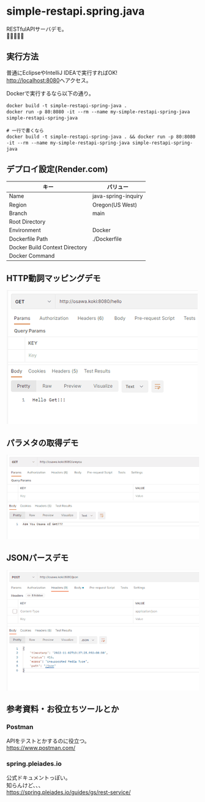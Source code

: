 # simple-restapi.spring.java

RESTfulAPIサーバデモ。  
🥺🥺🥺🥺🥺  

## 実行方法

普通にEclipseやIntelliJ IDEAで実行すればOK!  
<http://localhost:8080>へアクセス。  

Dockerで実行するなら以下の通り。  

```shell
docker build -t simple-restapi-spring-java .
docker run -p 80:8080 -it --rm --name my-simple-restapi-spring-java simple-restapi-spring-java

# 一行で書くなら
docker build -t simple-restapi-spring-java . && docker run -p 80:8080 -it --rm --name my-simple-restapi-spring-java simple-restapi-spring-java
```

## デプロイ設定(Render.com)

| キー | バリュー |
| ---- | ---- |
| Name | java-spring-inquiry |
| Region | Oregon(US West) |
| Branch | main |
| Root Directory |  |
| Environment | Docker |
| Dockerfile Path | ./Dockerfile |
| Docker Build Context Directory |  |
| Docker Command |  |

## HTTP動詞マッピングデモ

![HTTP動詞マッピングデモ](/dev/docs/img/simple-httpverb.gif)  

## パラメタの取得デモ

![パラメタの取得デモ](/dev/docs/img/simple-parameter_acquisition.gif)  

## JSONパースデモ

![JSONパースデモ](/dev/docs/img/simple-json-parse.gif)  

## 参考資料・お役立ちツールとか

### Postman

APIをテストとかするのに役立つ。  
<https://www.postman.com/>  

### spring.pleiades.io

公式ドキュメントっぽい。  
知らんけど、、、  
<https://spring.pleiades.io/guides/gs/rest-service/>  
